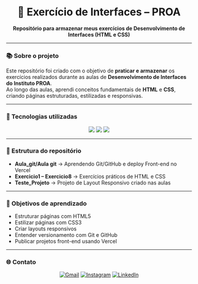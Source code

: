 <h1 align="center">🎨 Exercício de Interfaces – PROA</h1>

<p align="center">
  <b>Repositório para armazenar meus exercícios de Desenvolvimento de Interfaces (HTML e CSS)</b>  
</p>

---

### 📚 Sobre o projeto  
Este repositório foi criado com o objetivo de **praticar e armazenar** os exercícios realizados durante as aulas de **Desenvolvimento de Interfaces do Instituto PROA**.  
Ao longo das aulas, aprendi conceitos fundamentais de **HTML** e **CSS**, criando páginas estruturadas, estilizadas e responsivas.

---

### 🚀 Tecnologias utilizadas  
<p align="center">
  <img src="https://img.shields.io/badge/HTML5-E34F26?style=for-the-badge&logo=html5&logoColor=white"/>
  <img src="https://img.shields.io/badge/CSS3-1572B6?style=for-the-badge&logo=css3&logoColor=white"/>
  <img src="https://img.shields.io/badge/GitHub-181717?style=for-the-badge&logo=github&logoColor=white"/>
</p>

---

### 📂 Estrutura do repositório  
- **Aula_git/Aula git** → Aprendendo Git/GitHub e deploy Front-end no Vercel  
- **Exercicio1 – Exercicio8** → Exercícios práticos de HTML e CSS  
- **Teste_Projeto** → Projeto de Layout Responsivo criado nas aulas  

---

### 🎯 Objetivos de aprendizado  
- Estruturar páginas com HTML5  
- Estilizar páginas com CSS3  
- Criar layouts responsivos  
- Entender versionamento com Git e GitHub  
- Publicar projetos front-end usando Vercel  

---

### 🌐 Contato  

<p align="center">
  <a href="mailto:leosqh1622@gmail.com"><img src="https://img.shields.io/badge/Gmail-D14836?style=for-the-badge&logo=gmail&logoColor=white" alt="Gmail"/></a>
  <a href="https://www.instagram.com/loro_leo"><img src="https://img.shields.io/badge/Instagram-E4405F?style=for-the-badge&logo=instagram&logoColor=white" alt="Instagram"/></a>
  <a href="https://www.linkedin.com/in/leonardo-pereira-da-silva-221b62628"><img src="https://img.shields.io/badge/LinkedIn-0077B5?style=for-the-badge&logo=linkedin&logoColor=white" alt="LinkedIn"/></a>
</p>


